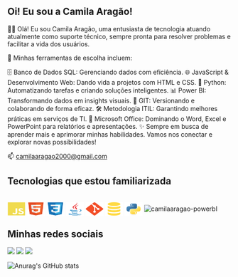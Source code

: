 ## Oi! Eu sou a Camila Aragão!
👨‍💻 Olá! Eu sou Camila Aragão, uma entusiasta de tecnologia atuando atualmente como suporte técnico, sempre pronta para resolver problemas e facilitar a vida dos usuários.

🔧 Minhas ferramentas de escolha incluem:

🗄️ Banco de Dados SQL: Gerenciando dados com eficiência.
🌐 JavaScript & Desenvolvimento Web: Dando vida a projetos com HTML e CSS.
🐍 Python: Automatizando tarefas e criando soluções inteligentes.
📊 Power BI: Transformando dados em insights visuais.
🔄 GIT: Versionando e colaborando de forma eficaz.
🛠️ Metodologia ITIL: Garantindo melhores práticas em serviços de TI.
📝 Microsoft Office: Dominando o Word, Excel e PowerPoint para relatórios e apresentações.
✨ Sempre em busca de aprender mais e aprimorar minhas habilidades. Vamos nos conectar e explorar novas possibilidades!

📫 camilaaragao2000@gmail.com


## Tecnologias que estou familiarizada 
<div style="display: inline_block"><br>
  <img align="center" alt="camilaaragao-Js" height="30" width="40" src="https://raw.githubusercontent.com/devicons/devicon/master/icons/javascript/javascript-plain.svg">
  <img align="center" alt="camilaaragao-HTML" height="30" width="40" src="https://raw.githubusercontent.com/devicons/devicon/master/icons/html5/html5-original.svg">
  <img align="center" alt="camilaaragao-CSS" height="30" width="40" src="https://raw.githubusercontent.com/devicons/devicon/master/icons/css3/css3-original.svg">
  <img align="center" alt="camilaaragao-JAVA" height="30" width="40" src="https://raw.githubusercontent.com/devicons/devicon/master/icons/java/java-original.svg">
<img align="center" alt="camilaaragao-GIT" height="30" width="40" src="https://raw.githubusercontent.com/devicons/devicon/master/icons/git/git-original.svg">
  <img align="center" alt="camilaaragao-sql" height="30" width="40" src="https://raw.githubusercontent.com/devicons/devicon/master/icons/sql/sql-original.svg">
  <img align="center" alt="camilaaragao-python" height="30" width="40" src="https://raw.githubusercontent.com/devicons/devicon/master/icons/python/python-original.svg">
  <img align="center" alt="camilaaragao-powerbI" height="30" width="40" src="https://raw.githubusercontent.com/devicons/devicon/master/icons/powerbI/powerbi-original.svg">
</div>

  
  ##
## Minhas redes sociais
<div> 
    <a href="https://www.instagram.com/cah_reis.s/" target="_blank"><img src="https://img.shields.io/badge/-Instagram-%23E4405F?style=for-the-badge&logo=instagram&logoColor=white" target="_blank"></a>
  <a href = "mailto: camilaaragao12@hotmail.com"><img src="https://img.shields.io/badge/-Gmail-%23333?style=for-the-badge&logo=gmail&logoColor=white" target="_blank"></a>
  <a href="https://www.linkedin.com/in/camila-arag%C3%A3o-5a39341bb/" target="_blank"><img src="https://img.shields.io/badge/-LinkedIn-%230077B5?style=for-the-badge&logo=linkedin&logoColor=white" target="_blank"></a> 
  
</div>

 ![Anurag's GitHub stats](https://github-readme-stats.vercel.app/api?username=camilaaragao&show_icons=true&theme=cobalt)

